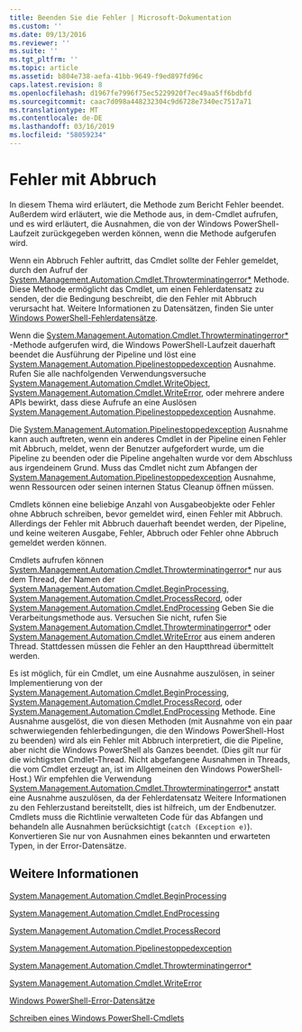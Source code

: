 ```yaml
---
title: Beenden Sie die Fehler | Microsoft-Dokumentation
ms.custom: ''
ms.date: 09/13/2016
ms.reviewer: ''
ms.suite: ''
ms.tgt_pltfrm: ''
ms.topic: article
ms.assetid: b804e738-aefa-41bb-9649-f9ed897fd96c
caps.latest.revision: 8
ms.openlocfilehash: d1967fe7996f75ec5229920f7ec49aa5ff6bdbfd
ms.sourcegitcommit: caac7d098a448232304c9d6728e7340ec7517a71
ms.translationtype: MT
ms.contentlocale: de-DE
ms.lasthandoff: 03/16/2019
ms.locfileid: "58059234"
---
```

# <a name="terminating-errors"></a>Fehler mit Abbruch

In diesem Thema wird erläutert, die Methode zum Bericht Fehler beendet. Außerdem wird erläutert, wie die Methode aus, in dem-Cmdlet aufrufen, und es wird erläutert, die Ausnahmen, die von der Windows PowerShell-Laufzeit zurückgegeben werden können, wenn die Methode aufgerufen wird.

Wenn ein Abbruch Fehler auftritt, das Cmdlet sollte der Fehler gemeldet, durch den Aufruf der [System.Management.Automation.Cmdlet.Throwterminatingerror*](/dotnet/api/System.Management.Automation.Cmdlet.ThrowTerminatingError) Methode. Diese Methode ermöglicht das Cmdlet, um einen Fehlerdatensatz zu senden, der die Bedingung beschreibt, die den Fehler mit Abbruch verursacht hat. Weitere Informationen zu Datensätzen, finden Sie unter [Windows PowerShell-Fehlerdatensätze](./windows-powershell-error-records.md).

Wenn die [System.Management.Automation.Cmdlet.Throwterminatingerror*](/dotnet/api/System.Management.Automation.Cmdlet.ThrowTerminatingError) -Methode aufgerufen wird, die Windows PowerShell-Laufzeit dauerhaft beendet die Ausführung der Pipeline und löst eine [ System.Management.Automation.Pipelinestoppedexception](/dotnet/api/System.Management.Automation.PipelineStoppedException) Ausnahme. Rufen Sie alle nachfolgenden Verwendungsversuche [System.Management.Automation.Cmdlet.WriteObject](/dotnet/api/System.Management.Automation.Cmdlet.WriteObject), [System.Management.Automation.Cmdlet.WriteError](/dotnet/api/System.Management.Automation.Cmdlet.WriteError), oder mehrere andere APIs bewirkt, dass diese Aufrufe an eine Auslösen[ System.Management.Automation.Pipelinestoppedexception](/dotnet/api/System.Management.Automation.PipelineStoppedException) Ausnahme.

Die [System.Management.Automation.Pipelinestoppedexception](/dotnet/api/System.Management.Automation.PipelineStoppedException) Ausnahme kann auch auftreten, wenn ein anderes Cmdlet in der Pipeline einen Fehler mit Abbruch, meldet, wenn der Benutzer aufgefordert wurde, um die Pipeline zu beenden oder die Pipeline angehalten wurde vor dem Abschluss aus irgendeinem Grund. Muss das Cmdlet nicht zum Abfangen der [System.Management.Automation.Pipelinestoppedexception](/dotnet/api/System.Management.Automation.PipelineStoppedException) Ausnahme, wenn Ressourcen oder seinen internen Status Cleanup öffnen müssen.

Cmdlets können eine beliebige Anzahl von Ausgabeobjekte oder Fehler ohne Abbruch schreiben, bevor gemeldet wird, einen Fehler mit Abbruch. Allerdings der Fehler mit Abbruch dauerhaft beendet werden, der Pipeline, und keine weiteren Ausgabe, Fehler, Abbruch oder Fehler ohne Abbruch gemeldet werden können.

Cmdlets aufrufen können [System.Management.Automation.Cmdlet.Throwterminatingerror*](/dotnet/api/System.Management.Automation.Cmdlet.ThrowTerminatingError) nur aus dem Thread, der Namen der [System.Management.Automation.Cmdlet.BeginProcessing](/dotnet/api/System.Management.Automation.Cmdlet.BeginProcessing), [ System.Management.Automation.Cmdlet.ProcessRecord](/dotnet/api/System.Management.Automation.Cmdlet.ProcessRecord), oder [System.Management.Automation.Cmdlet.EndProcessing](/dotnet/api/System.Management.Automation.Cmdlet.EndProcessing) Geben Sie die Verarbeitungsmethode aus. Versuchen Sie nicht, rufen Sie [System.Management.Automation.Cmdlet.Throwterminatingerror*](/dotnet/api/System.Management.Automation.Cmdlet.ThrowTerminatingError) oder [System.Management.Automation.Cmdlet.WriteError](/dotnet/api/System.Management.Automation.Cmdlet.WriteError) aus einem anderen Thread. Stattdessen müssen die Fehler an den Hauptthread übermittelt werden.

Es ist möglich, für ein Cmdlet, um eine Ausnahme auszulösen, in seiner Implementierung von der [System.Management.Automation.Cmdlet.BeginProcessing](/dotnet/api/System.Management.Automation.Cmdlet.BeginProcessing), [System.Management.Automation.Cmdlet.ProcessRecord](/dotnet/api/System.Management.Automation.Cmdlet.ProcessRecord), oder [System.Management.Automation.Cmdlet.EndProcessing](/dotnet/api/System.Management.Automation.Cmdlet.EndProcessing) Methode. Eine Ausnahme ausgelöst, die von diesen Methoden (mit Ausnahme von ein paar schwerwiegenden fehlerbedingungen, die den Windows PowerShell-Host zu beenden) wird als ein Fehler mit Abbruch interpretiert, die die Pipeline, aber nicht die Windows PowerShell als Ganzes beendet. (Dies gilt nur für die wichtigsten Cmdlet-Thread. Nicht abgefangene Ausnahmen in Threads, die vom Cmdlet erzeugt an, ist im Allgemeinen den Windows PowerShell-Host.) Wir empfehlen die Verwendung [System.Management.Automation.Cmdlet.Throwterminatingerror*](/dotnet/api/System.Management.Automation.Cmdlet.ThrowTerminatingError) anstatt eine Ausnahme auszulösen, da der Fehlerdatensatz Weitere Informationen zu den Fehlerzustand bereitstellt, dies ist hilfreich, um der Endbenutzer. Cmdlets muss die Richtlinie verwalteten Code für das Abfangen und behandeln alle Ausnahmen berücksichtigt (`catch (Exception e)`). Konvertieren Sie nur von Ausnahmen eines bekannten und erwarteten Typen, in der Error-Datensätze.

## <a name="see-also"></a>Weitere Informationen

[System.Management.Automation.Cmdlet.BeginProcessing](/dotnet/api/System.Management.Automation.Cmdlet.BeginProcessing)

[System.Management.Automation.Cmdlet.EndProcessing](/dotnet/api/System.Management.Automation.Cmdlet.EndProcessing)

[System.Management.Automation.Cmdlet.ProcessRecord](/dotnet/api/System.Management.Automation.Cmdlet.ProcessRecord)

[System.Management.Automation.Pipelinestoppedexception](/dotnet/api/System.Management.Automation.PipelineStoppedException)

[System.Management.Automation.Cmdlet.Throwterminatingerror*](/dotnet/api/System.Management.Automation.Cmdlet.ThrowTerminatingError)

[System.Management.Automation.Cmdlet.WriteError](/dotnet/api/System.Management.Automation.Cmdlet.WriteError)

[Windows PowerShell-Error-Datensätze](./windows-powershell-error-records.md)

[Schreiben eines Windows PowerShell-Cmdlets](./writing-a-windows-powershell-cmdlet.md)
